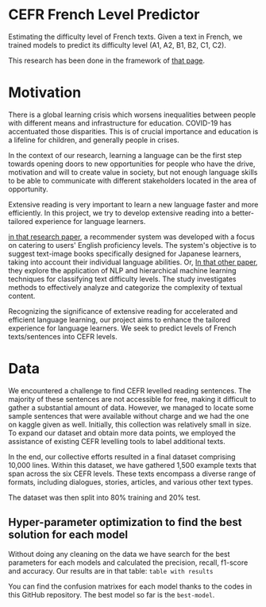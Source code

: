 # CEFR French Level Predictor

Estimating the difficulty level of French texts.
Given a text in French, we trained models to predict its difficulty level (A1, A2, B1, B2, C1, C2).

This research has been done in the framework of <a href="https://www.kaggle.com/competitions/estimating-the-difficulty-level-of-french-texts">that page</a>.

# Motivation

There is a global learning crisis which worsens inequalities between people with different means and infrastructure for education. COVID-19 has accentuated those disparities. This is of crucial importance and education is a lifeline for children, and generally people in crises.

In the context of our research, learning a language can be the first step towards opening doors to new opportunities for people who have the drive, motivation and will to create value in society, but not enough language skills to be able to communicate with different stakeholders located in the area of opportunity. 

Extensive reading is very important to learn a new language faster and more efficiently. 
In this project, we try to develop extensive reading into a better-tailored experience for language learners. 

<a href="https://www.researchgate.net/profile/Kensuke-Takii/publication/350994330_An_English_Picture-book_Recommender_System_for_Extensive_Reading_Using_Vocabulary_Knowledge_Map/links/607f5c208ea909241e121185/An-English-Picture-book-Recommender-System-for-Extensive-Reading-Using-Vocabulary-Knowledge-Map.pdf"> in that research paper</a>, a recommender system was developed with a focus on catering to users' English proficiency levels. The system's objective is to suggest text-image books specifically designed for Japanese learners, taking into account their individual language abilities.
Or, <a href="https://link.springer.com/article/10.1007/s40593-020-00201-7"> In that other paper</a>, they explore the application of NLP and hierarchical machine learning techniques for classifying text difficulty levels. The study investigates methods to effectively analyze and categorize the complexity of textual content.

Recognizing the significance of extensive reading for accelerated and efficient language learning, our project aims to enhance the tailored experience for language learners. We seek to predict levels of French texts/sentences into CEFR levels.

# Data

We encountered a challenge to find CEFR levelled reading sentences. The majority of these sentences are not accessible for free, making it difficult to gather a substantial amount of data. However, we managed to locate some sample sentences that were available without charge and we had the one on kaggle given as well. Initially, this collection was relatively small in size. To expand our dataset and obtain more data points, we employed the assistance of existing CEFR levelling tools to label additional texts.

In the end, our collective efforts resulted in a final dataset comprising 10,000 lines. Within this dataset, we have gathered 1,500 example texts that span across the six CEFR levels. These texts encompass a diverse range of formats, including dialogues, stories, articles, and various other text types. 

The dataset was then split into 80% training and 20% test.

## Hyper-parameter optimization to find the best solution for each model

Without doing any cleaning on the data we have search for the best parameters for each models and calculated the precision, recall, f1-score and accuracy.
Our results are in that table:
`table with results`

You can find the confusion matrixes for each model thanks to the codes in this GitHub repository.
The best model so far is the `best-model`.
